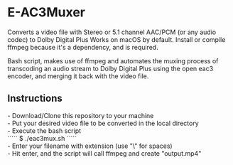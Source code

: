# E-AC3Muxer
Converts a video file with Stereo or 5.1 channel AAC/PCM (or any audio codec) to Dolby Digital Plus 
Works on macOS by default. Install or compile ffmpeg because it's a dependency, and is required.


Bash script, makes use of ffmpeg and automates the muxing process of transcoding an audio stream to Dolby Digital Plus using the open eac3 encoder, and merging it back with the video file.

<h2>Instructions</h2>
- Download/Clone this repository to your machine <br>
- Put your desired video file to be converted in the local directory <br>
- Execute the bash script <br>
 ````` $ ./eac3mux.sh `````
 <br> 
- Enter your filename with extension (use "\" for spaces) <br>
- Hit enter, and the script will call ffmpeg and create "output.mp4" <br>
